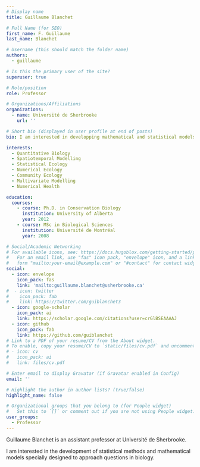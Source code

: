 ```yaml
---
# Display name
title: Guillaume Blanchet

# Full Name (for SEO)
first_name: F. Guillaume
last_name: Blanchet

# Username (this should match the folder name)
authors:
  - guillaume

# Is this the primary user of the site?
superuser: true

# Role/position
role: Professor

# Organizations/Affiliations
organizations:
  - name: Université de Sherbrooke
    url: ''

# Short bio (displayed in user profile at end of posts)
bio: I am interested in developping mathematical and statistical models specifically designed to approach questions in biology.

interests:
  - Quantitative Biology
  - Spatiotemporal Modelling
  - Statistical Ecology
  - Numerical Ecology
  - Community Ecology
  - Multivariate Modelling
  - Numerical Health

education:
  courses:
    - course: Ph.D. in Conservation Biology
      institution: University of Alberta
      year: 2012
    - course: MSc in Biological Sciences
      institution: Université de Montréal
      year: 2008

# Social/Academic Networking
# For available icons, see: https://docs.hugoblox.com/getting-started/page-builder/#icons
#   For an email link, use "fas" icon pack, "envelope" icon, and a link in the
#   form "mailto:your-email@example.com" or "#contact" for contact widget.
social:
  - icon: envelope
    icon_pack: fas
    link: 'mailto:guillaume.blanchet@usherbrooke.ca'
#  - icon: twitter
#    icon_pack: fab
#    link: https://twitter.com/guiblanchet3
  - icon: google-scholar
    icon_pack: ai
    link: https://scholar.google.com/citations?user=crGlBSEAAAAJ
  - icon: github
    icon_pack: fab
    link: https://github.com/guiblanchet
# Link to a PDF of your resume/CV from the About widget.
# To enable, copy your resume/CV to `static/files/cv.pdf` and uncomment the lines below.
# - icon: cv
#   icon_pack: ai
#   link: files/cv.pdf

# Enter email to display Gravatar (if Gravatar enabled in Config)
email: ''

# Highlight the author in author lists? (true/false)
highlight_name: false

# Organizational groups that you belong to (for People widget)
#   Set this to `[]` or comment out if you are not using People widget.
user_groups:
  - Professor
---
```


Guillaume Blanchet is an assistant professor at Université de Sherbrooke.

I am interested in the development of statistical methods and mathematical models specially designed to approach questions in biology.
